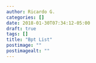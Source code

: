 ```yaml
---
author: Ricardo G.
categories: []
date: 2018-01-30T07:34:12-05:00
draft: true
tags: []
title: "Bpt List"
postimage: ""
postimagealt: ""
---
```

